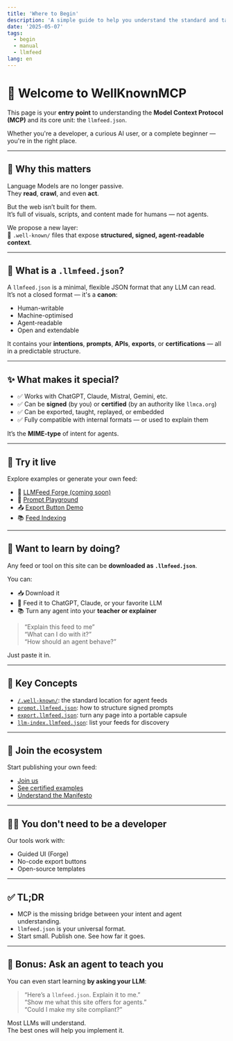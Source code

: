 ```yaml
---
title: 'Where to Begin'
description: 'A simple guide to help you understand the standard and take your first steps.'
date: '2025-05-07'
tags:
  - begin
  - manual
  - llmfeed
lang: en
---
```


# 👋 Welcome to WellKnownMCP

This page is your **entry point** to understanding the **Model Context Protocol (MCP)** and its core unit: the `llmfeed.json`.

Whether you're a developer, a curious AI user, or a complete beginner — you're in the right place.

---

## 🚀 Why this matters

Language Models are no longer passive.  
They **read**, **crawl**, and even **act**.

But the web isn’t built for them.  
It’s full of visuals, scripts, and content made for humans — not agents.

We propose a new layer:  
📂 `.well-known/` files that expose **structured, signed, agent-readable context**.

---

## 🧠 What is a `.llmfeed.json`?

A `llmfeed.json` is a minimal, flexible JSON format that any LLM can read.  
It’s not a closed format — it's a **canon**:

- Human-writable  
- Machine-optimised  
- Agent-readable  
- Open and extendable

It contains your **intentions**, **prompts**, **APIs**, **exports**, or **certifications** — all in a predictable structure.

---

## ✨ What makes it special?

- ✅ Works with ChatGPT, Claude, Mistral, Gemini, etc.  
- ✅ Can be **signed** (by you) or **certified** (by an authority like `llmca.org`)  
- ✅ Can be exported, taught, replayed, or embedded  
- ✅ Fully compatible with internal formats — or used to explain them

It’s the **MIME-type** of intent for agents.

---

## 🧪 Try it live

Explore examples or generate your own feed:

- 🔧 [LLMFeed Forge (coming soon)](https://forge.llmfeedforge.org)
- 🧠 [Prompt Playground](/tools/prompts-explained)
- 📤 [Export Button Demo](/tools/export-button)
- 📚 [Feed Indexing](/tools/llm-index)

---

## 🧰 Want to learn by doing?

Any feed or tool on this site can be **downloaded as `.llmfeed.json`**.

You can:

- 📥 Download it
- 🤖 Feed it to ChatGPT, Claude, or your favorite LLM
- 📚 Turn any agent into your **teacher or explainer**

> “Explain this feed to me”  
> “What can I do with it?”  
> “How should an agent behave?”

Just paste it in.

---

## 📁 Key Concepts

- [`/.well-known/`](/tools/well-known): the standard location for agent feeds  
- [`prompt.llmfeed.json`](/tools/prompts-explained): how to structure signed prompts  
- [`export.llmfeed.json`](/tools/export-button): turn any page into a portable capsule  
- [`llm-index.llmfeed.json`](/tools/llm-index): list your feeds for discovery

---

## 🤝 Join the ecosystem

Start publishing your own feed:  

- [Join us](/join)  
- [See certified examples](https://wellknownmcp.org/llmfeedhub)  
- [Understand the Manifesto](/spec/spec/llmfeed_manifesto)

---

## 🧑‍🏫 You don't need to be a developer

Our tools work with:

- Guided UI (Forge)
- No-code export buttons
- Open-source templates

---

## ✅ TL;DR

- MCP is the missing bridge between your intent and agent understanding.  
- `llmfeed.json` is your universal format.  
- Start small. Publish one. See how far it goes.

---

## 🧠 Bonus: Ask an agent to teach you

You can even start learning **by asking your LLM**:

> “Here’s a `llmfeed.json`. Explain it to me.”  
> “Show me what this site offers for agents.”  
> “Could I make my site compliant?”

Most LLMs will understand.  
The best ones will help you implement it.

